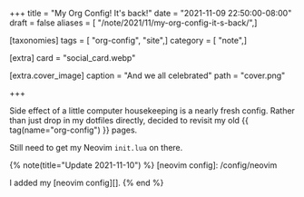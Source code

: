 +++
title = "My Org Config! It's back!"
date = "2021-11-09 22:50:00-08:00"
draft = false
aliases = [ "/note/2021/11/my-org-config-it-s-back/",]

[taxonomies]
tags = [ "org-config", "site",]
category = [ "note",]

[extra]
card = "social_card.webp"

[extra.cover_image]
caption = "And we all celebrated"
path = "cover.png"

+++

Side effect of a little computer housekeeping is a nearly fresh config. Rather
than just drop in my dotfiles directly, decided to revisit my old {{ tag(name="org-config") }} pages.

Still need to get my Neovim ``init.lua`` on there.

{% note(title="Update 2021-11-10") %}
[neovim config]: /config/neovim

I added my [neovim config][].
{% end %}